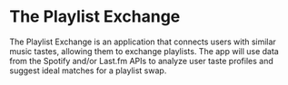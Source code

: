 # The Playlist Exchange

The Playlist Exchange is an application that connects users with similar music tastes, allowing them to exchange playlists. The app will use data from the Spotify and/or Last.fm APIs to analyze user taste profiles and suggest ideal matches for a playlist swap.